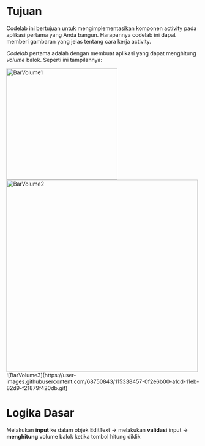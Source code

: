 # Tujuan
Codelab ini bertujuan untuk mengimplementasikan komponen activity pada aplikasi pertama yang Anda bangun. Harapannya codelab ini dapat memberi gambaran yang jelas tentang cara kerja activity.

_Codelab_ pertama adalah dengan membuat aplikasi yang dapat menghitung _volume_ balok. Seperti ini tampilannya:

<img width="290" alt="BarVolume1" src="https://user-images.githubusercontent.com/68750843/115337031-7860af00-a1ca-11eb-9d93-9850022ad23b.png">
<img width="500" alt="BarVolume2" src="https://user-images.githubusercontent.com/68750843/115337072-90d0c980-a1ca-11eb-86a5-a0021c00f317.png">
![BarVolume3](https://user-images.githubusercontent.com/68750843/115338457-0f2e6b00-a1cd-11eb-82d9-f21879f420db.gif)


# Logika Dasar
Melakukan __input__ ke dalam objek EditText -> melakukan __validasi__ input -> __menghitung__ volume balok ketika tombol hitung diklik